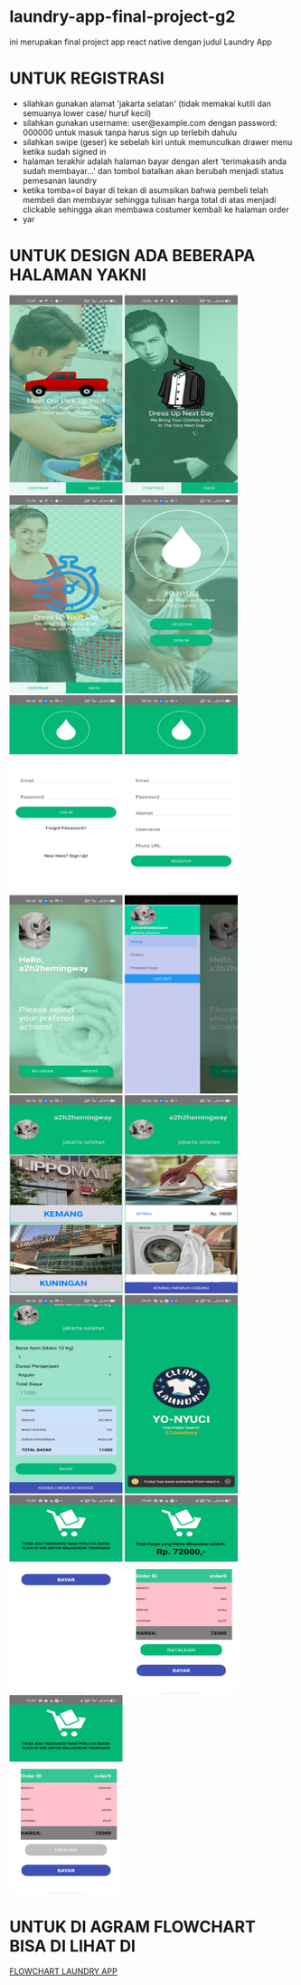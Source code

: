 # laundry-app-final-project-g2
ini merupakan final project app react native dengan judul Laundry App
<h1>UNTUK REGISTRASI</h1>

<ul>
<li>silahkan gunakan alamat 'jakarta selatan' (tidak memakai kutili dan semuanya lower case/ huruf kecil)</li>
<li>silahkan gunakan username: user@example.com dengan password: 000000 untuk masuk tanpa harus sign up terlebih dahulu</li>
<li>silahkan swipe (geser) ke sebelah kiri untuk memunculkan drawer menu ketika sudah signed in</li>
<li>halaman terakhir adalah halaman bayar dengan alert 'terimakasih anda sudah membayar...' dan tombol batalkan akan berubah menjadi status pemesanan laundry</li>
<li>ketika tomba=ol bayar di tekan di asumsikan bahwa pembeli telah membeli dan membayar sehingga tulisan harga total di atas menjadi clickable sehingga akan membawa costumer kembali ke  halaman order</li>
<li>yar
</ul>


<H1>UNTUK DESIGN ADA BEBERAPA HALAMAN YAKNI</H1>

<div>
<img src='https://github.com/asep10001/laundry-app-final-project-g2/blob/master/designs/01.jpg' width="200" height="350">
<img src='https://github.com/asep10001/laundry-app-final-project-g2/blob/master/designs/02.jpg' width="200" height="350">
<img src='designs\03.jpg' width="200" height="350">
<img src='designs\04.jpg' width="200" height="350">
<img src='designs\05.jpg' width="200" height="350">
<img src='designs\06.jpg' width="200" height="350">
<img src='designs\07.jpg' width="200" height="350">
<img src='designs\08.jpg' width="200" height="350">
<img src='designs\09.jpg' width="200" height="350">
<img src='designs\10.jpg' width="200" height="350">
<img src='designs\11.jpg' width="200" height="350">
<img src='designs\12.jpg' width="200" height="350">
<img src='designs\13.jpg' width="200" height="350">
<img src='designs\14.jpg' width="200" height="350">
<img src='designs\15.jpg' width="200" height="350">
<div>

<H1>UNTUK DI AGRAM FLOWCHART BISA DI LIHAT DI </H1>

<a href="https://drive.google.com/file/d/1apEGz2Lt_NUCKkDCETwyAguEPMVmol3e/view?usp=sharing">FLOWCHART LAUNDRY APP</a>
